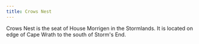 ```yaml
---
title: Crows Nest
---
```


 Crows Nest is the seat of House Morrigen in the Stormlands. It is located on edge of Cape Wrath to the south of Storm's End.







